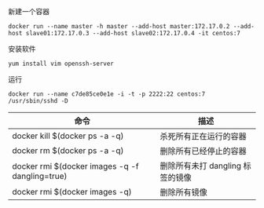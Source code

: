 新建一个容器

```
docker run --name master -h master --add-host master:172.17.0.2 --add-host slave01:172.17.0.3 --add-host slave02:172.17.0.4 -it centos:7
```

安装软件

```
yum install vim openssh-server
```

运行

```
docker run --name c7de85ce0e1e -i -t -p 2222:22 centos:7 /usr/sbin/sshd -D
```

命令 | 描述
---- | -----
docker kill $(docker ps -a -q) | 杀死所有正在运行的容器
docker rm $(docker ps -a -q) | 删除所有已经停止的容器
docker rmi $(docker images -q -f dangling=true) | 删除所有未打 dangling 标签的镜像
docker rmi $(docker images -q) | 删除所有镜像